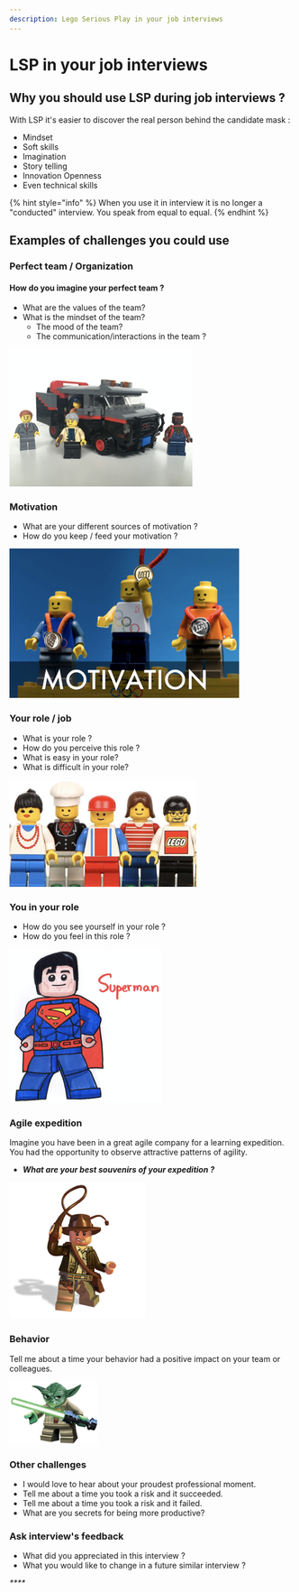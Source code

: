 ```yaml
---
description: Lego Serious Play in your job interviews
---
```


# LSP in your job interviews

## Why you should use LSP during job interviews ?

With LSP it's easier to discover the real person behind the candidate mask :

* Mindset
* Soft skills
* Imagination
* Story telling
* Innovation Openness
* Even technical skills

{% hint style="info" %}
When you use it in interview it is no longer a "conducted" interview. You speak from equal to equal.
{% endhint %}

## Examples of challenges you could use

### Perfect team / Organization

#### How do you imagine your perfect team ?

* What are the values of the team?
* What is the mindset of the team?
  * The mood of the team? 
  * The communication/interactions in the team ?

![](../../.gitbook/assets/image%20%28142%29.png)

### Motivation

* What are your different sources of motivation ? 
* How do you keep / feed your motivation ?

![](../../.gitbook/assets/image%20%28132%29.png)

### Your role / job

* What is your role ?
* How do you perceive this role ? 
* What is easy in your role? 
* What is difficult in your role?

![](../../.gitbook/assets/image%20%28141%29.png)

### You in your role

* How do you see yourself in your role ?
* How do you feel in this role ?

![](../../.gitbook/assets/image%20%28123%29.png)

### Agile expedition

Imagine you have been in a great agile company for a learning expedition. You had the opportunity to observe attractive patterns of agility.

* _**What are your best souvenirs of your expedition ?**_

![](../../.gitbook/assets/image%20%28144%29.png)

### Behavior

Tell me about a time your behavior had a positive impact on your team or colleagues.

![](../../.gitbook/assets/image%20%28121%29.png)

### Other challenges

* I would love to hear about your proudest professional moment. 
* Tell me about a time you took a risk and it succeeded. 
* Tell me about a time you took a risk and it failed.
* What are you secrets for being more productive?

### Ask interview's feedback

* What did you appreciated in this interview ?
* What you would like to change in a future similar interview ?

_\*\*\*\*_



